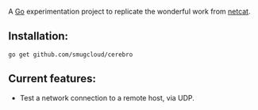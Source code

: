 A [Go](https://golang.org/) experimentation project to replicate the wonderful work from [netcat](http://nc110.sourceforge.net/).

## Installation:

    go get github.com/smugcloud/cerebro
    
## Current features:

  * Test a network connection to a remote host, via UDP.
